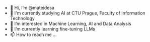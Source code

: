- 👋 Hi, I’m @mateidesa
- 🏫 I'm currently studying AI at CTU Prague, Faculty of Information Technology
- 👀 I’m interested in Machine Learning, AI and Data Analysis
- 🌱 I’m currently learning fine-tuning LLMs
- 📫 How to reach me ...

<!---
mateidesa/mateidesa is a ✨ special ✨ repository because its `README.md` (this file) appears on your GitHub profile.
You can click the Preview link to take a look at your changes.
--->
